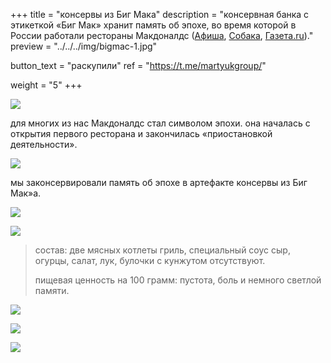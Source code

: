 +++
title = "консервы из Биг Мака"
description = "консервная банка с этикеткой «Биг Мак» хранит память об эпохе, во время которой в России работали рестораны Макдоналдс ([Афиша](https://web.archive.org/web/20220404153238/https://daily.afisha.ru/news/61874-obedinenie-lyubiteli-zakonservirovalo-big-mak-eto-art-proekt-posvyaschennyy-uhodyaschey-epohe/), [Собака](https://web.archive.org/web/20220404161043/http://sobaka.ru/entertainment/art/147791), [Газета.ru](https://web.archive.org/web/20220405050808/https://www.gazeta.ru/culture/news/2022/04/04/n_17522047.shtml))."
preview = "../../../img/bigmac-1.jpg"

button_text = "раскупили"
ref = "https://t.me/martyukgroup/"

weight = "5"
+++

![](../../../img/bigmac-1.jpg)

для многих из нас Макдоналдс стал символом эпохи. она началась с открытия первого ресторана и закончилась «приостановкой деятельности».

![](../../../img/bigmac-2.jpg)

мы законсервировали память об эпохе в артефакте консервы из Биг Мак»а.

![](../../../img/bigmac-3.jpg)

![](../../../img/bigmac-4.jpg)

> состав: две мясных котлеты гриль, специальный соус сыр, огурцы, салат, лук, булочки с кунжутом отсутствуют.
>
> пищевая ценность на 100 грамм: пустота, боль и немного светлой памяти.

![](../../../img/bigmac-5.jpg)

![](../../../img/bigmac-6.jpg)

![](../../../img/bigmac-7.jpg)